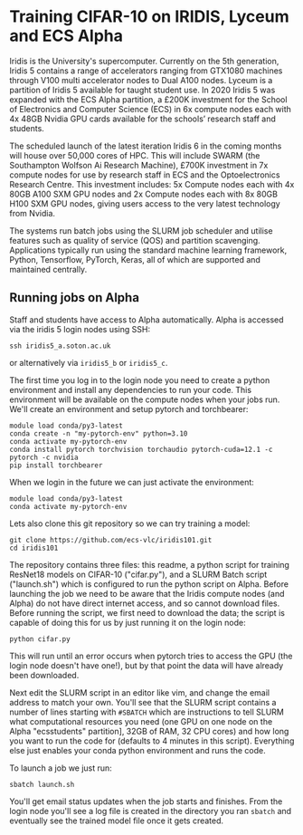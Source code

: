 # Training CIFAR-10 on IRIDIS, Lyceum and ECS Alpha

Iridis is the University's supercomputer. Currently on the 5th generation, Iridis 5 contains a range of accelerators ranging from GTX1080 machines through V100 multi accelerator nodes to Dual A100 nodes. Lyceum is a partition of Iridis 5
available for taught student use. In 2020 Iridis 5 was expanded with the ECS Alpha partition, a £200K investment for the School of Electronics and Computer Science (ECS) in 6x compute nodes each with 4x 48GB Nvidia GPU cards available for the schools’ research staff and students.

The scheduled launch of the latest iteration Iridis 6 in the coming months will house over 50,000 cores of HPC. This will include SWARM (the Southampton Wolfson Ai Research Machine), £700K investment in 7x compute nodes for use by research staff in ECS and the Optoelectronics Research Centre. This investment includes: 5x Compute nodes each with 4x 80GB A100 SXM GPU nodes and 2x Compute nodes each with 8x 80GB H100 SXM GPU nodes, giving users access to the very latest technology from Nvidia.

The systems run batch jobs using the SLURM job scheduler and utilise features such as quality of service (QOS) and partition scavenging. Applications typically run using the standard machine learning framework, Python, Tensorflow, PyTorch, Keras, all of which are supported and maintained centrally.

## Running jobs on Alpha

Staff and students have access to Alpha automatically. Alpha is accessed via the iridis 5 login nodes using SSH:

	ssh iridis5_a.soton.ac.uk

or alternatively via `iridis5_b` or `iridis5_c`.

The first time you log in to the login node you need to create a python environment and install any dependencies to run your code. This environment will be available on the compute nodes when your jobs run. We'll create an environment and setup pytorch and torchbearer:

	module load conda/py3-latest
	conda create -n "my-pytorch-env" python=3.10
	conda activate my-pytorch-env
	conda install pytorch torchvision torchaudio pytorch-cuda=12.1 -c pytorch -c nvidia
	pip install torchbearer

When we login in the future we can just activate the environment:

	module load conda/py3-latest
	conda activate my-pytorch-env

Lets also clone this git repository so we can try training a model:

	git clone https://github.com/ecs-vlc/iridis101.git
	cd iridis101

The repository contains three files: this readme, a python script for training ResNet18 models on CIFAR-10 ("cifar.py"), and a SLURM Batch script ("launch.sh") which is configured to run the python script on Alpha. Before launching the job we need to be aware that the Iridis compute nodes (and Alpha) do not have direct internet access, and so cannot download files. Before running the script, we first need to download the data; the script is capable of doing this for us by just running it on the login node:

	python cifar.py

This will run until an error occurs when pytorch tries to access the GPU (the login node doesn't have one!), but by that point the data will have already been downloaded.

Next edit the SLURM script in an editor like vim, and change the email address to match your own. You'll see that the SLURM script contains a number of lines starting with `#SBATCH` which are instructions to tell SLURM what computational resources you need (one GPU on one node on the Alpha "ecsstudents" partition], 32GB of RAM, 32 CPU cores) and how long you want to run the code for (defaults to 4 minutes in this script). Everything else just enables your conda python environment and runs the code. 

To launch a job we just run:

	sbatch launch.sh

You'll get email status updates when the job starts and finishes. From the login node you'll see a log file is created in the directory you ran `sbatch` and eventually see the trained model file once it gets created.